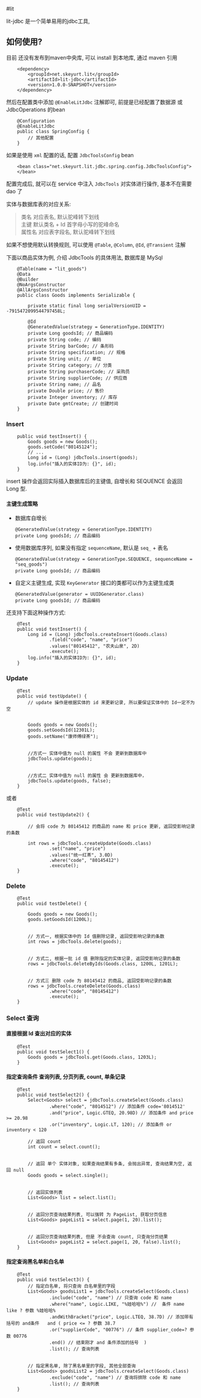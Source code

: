 #lit

lit-jdbc 是一个简单易用的jdbc工具,

## 如何使用?

目前 还没有发布到maven中央库, 可以 install 到本地库, 通过 maven 引用

        <dependency>
            <groupId>net.skeyurt.lit</groupId>
            <artifactId>lit-jdbc</artifactId>
            <version>1.0.0-SNAPSHOT</version>
        </dependency>
    
然后在配置类中添加 `@EnableLitJdbc` 注解即可, 前提是已经配置了数据源 或 JdbcOperations 的bean

        @Configuration
        @EnableLitJdbc
        public class SpringConfig {
            // 其他配置
        }

如果是使用 `xml` 配置的话, 配置 `JdbcToolsConfig` bean 

        <bean class="net.skeyurt.lit.jdbc.spring.config.JdbcToolsConfig">
        </bean> 
    
配置完成后, 就可以在 service 中注入 `JdbcTools` 对实体进行操作, 基本不在需要 dao 了

实体与数据库表的对应关系:
> 类名 对应表名, 默认驼峰转下划线<br>
> 主键 默认类名 + Id 首字母小写的驼峰命名<br>
> 属性名 对应表字段名, 默认驼峰转下划线

如果不想使用默认转换规则, 可以使用 `@Table`, `@Column`, `@Id`, `@Transient` 注解

下面以商品实体为例, 介绍 JdbcTools 的具体用法, 数据库是 MySql 

        @Table(name = "lit_goods")
        @Data
        @Builder
        @NoArgsConstructor
        @AllArgsConstructor
        public class Goods implements Serializable {
        
            private static final long serialVersionUID = -7915472099544797458L;
        
            @Id
            @GeneratedValue(strategy = GenerationType.IDENTITY)
            private Long goodsId; // 商品编码
            private String code; // 编码
            private String barCode; // 条形码
            private String specification; // 规格
            private String unit; // 单位
            private String category; // 分类
            private String purchaserCode; // 采购员
            private String supplierCode; // 供应商
            private String name; // 品名
            private Double price; // 售价
            private Integer inventory; // 库存
            private Date gmtCreate; // 创建时间
        }


### Insert

        public void testInsert() {
            Goods goods = new Goods();
            goods.setCode("80145124");
            // ...
            Long id = (Long) jdbcTools.insert(goods);
            log.info("插入的实体ID为: {}", id);
        }
        
    
insert 操作会返回实际插入数据库后的主键值, 自增长和 SEQUENCE 会返回 Long 型.

#### 主键生成策略

* 数据库自增长

      @GeneratedValue(strategy = GenerationType.IDENTITY)
      private Long goodsId; // 商品编码
      
* 使用数据库序列, 如果没有指定 `sequenceName`, 默认是 `seq_` + 表名
      
      @GeneratedValue(strategy = GenerationType.SEQUENCE, sequenceName = "seq_goods")
      private Long goodsId; // 商品编码
      
* 自定义主键生成, 实现 `KeyGenerator` 接口的类都可以作为主键生成类
      
      @GeneratedValue(generator = UUIDGenerator.class)
      private Long goodsId; // 商品编码

还支持下面这种操作方式:

        @Test
        public void testInsert() {
            Long id = (Long) jdbcTools.createInsert(Goods.class)
                    .field("code", "name", "price")
                    .values("80145412", "农夫山泉", 2D)
                    .execute();
            log.info("插入的实体ID为: {}", id);
        }

### Update

        @Test
        public void testUpdate() {
            // update 操作是根据实体的 id 来更新记录, 所以要保证实体中的 Id一定不为空
            
    
            Goods goods = new Goods();
            goods.setGoodsId(12301L);
            goods.setName("康师傅绿茶");
            
    
            //方式一 实体中值为 null 的属性 不会 更新到数据库中
            jdbcTools.update(goods);
            
    
            //方式二 实体中值为 null 的属性 会 更新到数据库中，
            jdbcTools.update(goods, false);
        }
        
或者

        @Test
        public void testUpdate2() {
    
            // 会将 code 为 80145412 的商品的 name 和 price 更新, 返回受影响记录的条数
            
            int rows = jdbcTools.createUpdate(Goods.class)
                    .set("name", "price")
                    .values("统一红茶", 3.0D)
                    .where("code", "80145412")
                    .execute();
        }

### Delete
 
        @Test
        public void testDelete() {
    
            Goods goods = new Goods();
            goods.setGoodsId(1200L);
            
    
            // 方式一, 根据实体中的 Id 值删除记录, 返回受影响记录的条数
            int rows = jdbcTools.delete(goods);
            
    
            // 方式二, 根据一批 id 值 删除指定的实体记录, 返回受影响记录的条数
            rows = jdbcTools.deleteByIds(Goods.class, 1200L, 1201L);
            
    
            // 方式三 删除 code 为 80145412 的商品, 返回受影响记录的条数
            rows = jdbcTools.createDelete(Goods.class)
                    .where("code", "80145412")
                    .execute();
        }
   
        
### Select 查询

#### 直接根据 Id 查出对应的实体
    
        @Test
        public void testSelect1() {
            Goods goods = jdbcTools.get(Goods.class, 1203L);
        }

#### 指定查询条件 查询列表, 分页列表, count, 单条记录

        @Test
        public void testSelect2() {
            Select<Goods> select = jdbcTools.createSelect(Goods.class)
                    .where("code", "8014512") // 添加条件 code='8014512'
                    .and("price", Logic.GTEQ, 20.98D) // 添加条件 and price >= 20.98
                    .or("inventory", Logic.LT, 120); // 添加条件 or inventory < 120
                    
            // 返回 count
            int count = select.count();
            
    
            // 返回 单个 实体对象, 如果查询结果有多条, 会抛出异常, 查询结果为空, 返回 null
            Goods goods = select.single();
            
    
            // 返回实体列表
            List<Goods> list = select.list();
            
    
            // 返回分页查询结果列表, 可以强转 为 PageList, 获取分页信息
            List<Goods> pageList1 = select.page(1, 20).list();
            
    
            // 返回分页查询结果列表, 但是 不会查询 count, 只查询分页结果
            List<Goods> pageList2 = select.page(1, 20, false).list();
        }
    
#### 指定查询黑名单和白名单

        @Test
        public void testSelect3() {
            // 指定白名单, 将只查询 白名单里的字段
            List<Goods> goodsList1 = jdbcTools.createSelect(Goods.class)
                    .include("code", "name") // 只查询 code 和 name
                    .where("name", Logic.LIKE, "%娃哈哈%") //  条件 name like ? 参数 %娃哈哈%
                    .andWithBracket("price", Logic.LTEQ, 38.7D) // 添加带有括号的 and条件   and ( price <= ? 参数 38.7
                    .or("supplierCode", "00776") // 条件 supplier_code=? 参数 00776
                    .end() // 结束刚才 and 条件添加的括号  )
                    .list(); // 查询列表   
                    
                    
            // 指定黑名单, 除了黑名单里的字段, 其他全部查询
            List<Goods> goodsList2 = jdbcTools.createSelect(Goods.class)
                    .exclude("code", "name") // 查询将排除 code 和 name
                    .list(); // 查询列表
        }





